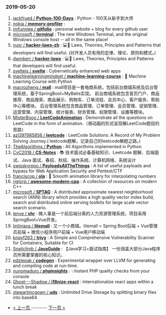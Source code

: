 ### 2019-05-20 
1. [jackfrued / **Python-100-Days**](https://github.com/jackfrued/Python-100-Days) : Python - 100天从新手到大师
1. [nokia / **memory-profiler**](https://github.com/nokia/memory-profiler) : 
1. [imfunniee / **gitfolio**](https://github.com/imfunniee/gitfolio) : personal website + blog for every github user
1. [microsoft / **terminal**](https://github.com/microsoft/terminal) : The new Windows Terminal, and the original Windows console host -- all in the same place!
1. [nusr / **hacker-laws-zh**](https://github.com/nusr/hacker-laws-zh) : 💻📖 Laws, Theories, Principles and Patterns that developers will find useful. (对开发人员有用的定律、理论、原则和模式。)
1. [dwmkerr / **hacker-laws**](https://github.com/dwmkerr/hacker-laws) : 💻📖 Laws, Theories, Principles and Patterns that developers will find useful.
1. [sveltejs / **svelte**](https://github.com/sveltejs/svelte) : Cybernetically enhanced web apps
1. [machinelearningmindset / **machine-learning-course**](https://github.com/machinelearningmindset/machine-learning-course) : 💬 Machine Learning Course with Python
1. [macrozheng / **mall**](https://github.com/macrozheng/mall) : mall项目是一套电商系统，包括前台商城系统及后台管理系统，基于SpringBoot+MyBatis实现。 前台商城系统包含首页门户、商品推荐、商品搜索、商品展示、购物车、订单流程、会员中心、客户服务、帮助中心等模块。 后台管理系统包含商品管理、订单管理、会员管理、促销管理、运营管理、内容管理、统计报表、财务管理、权限管理、设置等模块。
1. [MisterBooo / **LeetCodeAnimation**](https://github.com/MisterBooo/LeetCodeAnimation) : Demonstrate all the questions on LeetCode in the form of animation.（用动画的形式呈现解LeetCode题目的思路）
1. [azl397985856 / **leetcode**](https://github.com/azl397985856/leetcode) : LeetCode Solutions: A Record of My Problem Solving Journey.( leetcode题解，记录自己的leetcode解题之路。)
1. [TheAlgorithms / **Python**](https://github.com/TheAlgorithms/Python) : All Algorithms implemented in Python
1. [CyC2018 / **CS-Notes**](https://github.com/CyC2018/CS-Notes) : 📚 技术面试必备基础知识、Leetcode 题解、后端面试、Java 面试、春招、秋招、操作系统、计算机网络、系统设计
1. [swisskyrepo / **PayloadsAllTheThings**](https://github.com/swisskyrepo/PayloadsAllTheThings) : A list of useful payloads and bypass for Web Application Security and Pentest/CTF
1. [franciscop / **ola**](https://github.com/franciscop/ola) : 🌊 Smooth animation library for interpolating numbers
1. [rigtorp / **awesome-modern-cpp**](https://github.com/rigtorp/awesome-modern-cpp) : A collection of resources on modern C++
1. [microsoft / **SPTAG**](https://github.com/microsoft/SPTAG) : A distributed approximate nearest neighborhood search (ANN) library which provides a high quality vector index build, search and distributed online serving toolkits for large scale vector search scenario.
1. [lenve / **vhr**](https://github.com/lenve/vhr) : 微人事是一个前后端分离的人力资源管理系统，项目采用SpringBoot+Vue开发。
1. [linlinjava / **litemall**](https://github.com/linlinjava/litemall) : 又一个小商城。litemall = Spring Boot后端 + Vue管理员前端 + 微信小程序用户前端 + Vue用户移动端
1. [knqyf263 / **trivy**](https://github.com/knqyf263/trivy) : A Simple and Comprehensive Vulnerability Scanner for Containers, Suitable for CI
1. [Snailclimb / **JavaGuide**](https://github.com/Snailclimb/JavaGuide) : 【Java学习+面试指南】 一份涵盖大部分Java程序员所需要掌握的核心知识。
1. [pdziepak / **codegen**](https://github.com/pdziepak/codegen) : Experimental wrapper over LLVM for generating and compiling code at run-time.
1. [nunomaduro / **phpinsights**](https://github.com/nunomaduro/phpinsights) : 💡Instant PHP quality checks from your console
1. [Ghost---Shadow / **i18nize-react**](https://github.com/Ghost---Shadow/i18nize-react) : Internationalize react apps within a lunch break
1. [stewartmcgown / **uds**](https://github.com/stewartmcgown/uds) : Unlimited Drive Storage by splitting binary files into base64 

- [ < 上一页 ](https://github.com/able8/github-trending-daily-record/blob/master/2019-05-19.md) -------- [ 下一页 > ](https://github.com/able8/github-trending-daily-record/blob/master/2019-05-21.md)